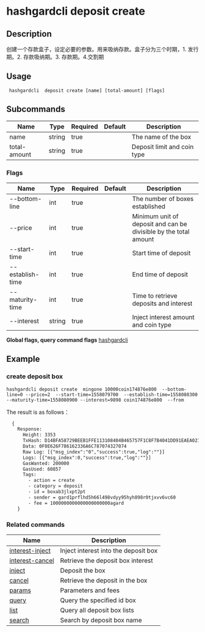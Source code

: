 # hashgardcli  deposit create

## Description
创建一个存款盒子，设定必要的参数。用来吸纳存款。盒子分为三个时期，1. 发行期。2. 存款吸纳期。3. 存款期。4.交割期



## Usage
```shell
 hashgardcli  deposit create [name] [total-amount] [flags]
```



## Subcommands

| Name      | Type  | Required | Default   | Description                |
| ------------ | ------ | -------- | ------ | -------------------- |
| name         | string | true       |        | The name of the box    |
| total-amount | string | true       |        | Deposit limit and coin type |



### Flags

| Name          | Type  | Required | Default   | Description             |
| ---------------- | ------ | -------- | ------ | ---------------------- |
| --bottom-line    | int    | true       |    | The number of boxes established |
| --price          | int    | true       |    | Minimum unit of deposit and can be divisible by the total amount |
| --start-time     | int    | true       |    | Start time of deposit |
| --establish-time | int    | true       |    | End time of deposit |
| --maturity-time  | int    | true       |    | Time to retrieve deposits and interest  |
| --interest       | string | true       |    | Inject interest amount and coin type |

**Global flags, query command flags** [hashgardcli](../README.md)

## Example
### create deposit box
```shell
hashgardcli deposit create  mingone 10000coin174876e800  --bottom-line=0 --price=2  --start-time=1558079700  --establish-time=1558080300 --maturity-time=1558080900 --interest=9898 coin174876e800  --from
```
The result is as follows：
```txt
  {
    Response:
      Height: 3353
      TxHash: D14BFA58729BEEB1FFE113108404B465757F1C8F7B4041DD91EAEA021870873A
      Data: 0F0E626F786162336A6C787074327074
      Raw Log: [{"msg_index":"0","success":true,"log":""}]
      Logs: [{"msg_index":0,"success":true,"log":""}]
      GasWanted: 200000
      GasUsed: 60857
      Tags:
        - action = create
        - category = deposit
        - id = boxab3jlxpt2pt
        - sender = gard1prflhd5h66l498vdyy95hyh898r0tjxvv6vc60
        - fee = 1000000000000000000000agard
    }
```



### Related commands

| Name                                     | Description                        |
| ------------------------------------------- | ---------------------------- |
| [interest-inject](interest-inject.md) | Inject interest into the deposit box     |
| [interest-cancel](interest-cancel.md)         | Retrieve the deposit box interest      |
| [inject](inject.md)                 | Deposit the box  |
| [cancel](cancel.md)           | Retrieve the deposit in the box |
| [params](params.md)                   |  Parameters and fees |
| [query](query.md)                     |   Query the specified id box  |
| [list](list.md)                     |   Query all deposit box lists |
| [search](search.md)                     |  Search by deposit box name  |
